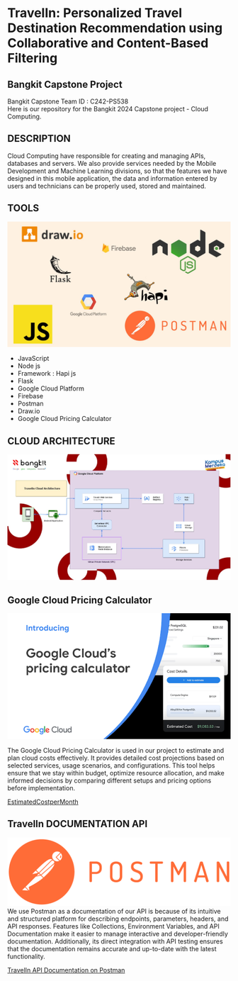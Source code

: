 # TravelIn: Personalized Travel Destination Recommendation using Collaborative and Content-Based Filtering
## Bangkit Capstone Project

Bangkit Capstone Team ID : C242-PS538	 <br>
Here is our repository for the Bangkit 2024 Capstone project - Cloud Computing.

## DESCRIPTION
Cloud Computing have responsible for creating and managing APIs, databases and servers. We also provide services needed by the Mobile Development and Machine Learning divisions, so that the features we have designed in this mobile application, the data and information entered by users and technicians can be properly used, stored and maintained.


## TOOLS
![TravelinCloudArchitecture](https://github.com/Capstone-Bangkit-C242-PS538/TravelIn-Bangkit/blob/Cloud_Computing/Architecture/tools-rev.jpg)

- JavaScript
- Node js
- Framework : Hapi js
- Flask
- Google Cloud Platform
- Firebase
- Postman
- Draw.io
- Google Cloud Pricing Calculator

## CLOUD ARCHITECTURE
![TravelinCloudArchitecture](https://github.com/Capstone-Bangkit-C242-PS538/TravelIn-Bangkit/blob/Cloud_Computing/Architecture/Travelin-Architecture.jpg)

## Google Cloud Pricing Calculator
![TravelinCloudArchitecture](https://github.com/Capstone-Bangkit-C242-PS538/TravelIn-Bangkit/blob/Cloud_Computing/Architecture/pricing.png)

The Google Cloud Pricing Calculator is used in our project to estimate and plan cloud costs effectively. It provides detailed cost projections based on selected services, usage scenarios, and configurations. This tool helps ensure that we stay within budget, optimize resource allocation, and make informed decisions by comparing different setups and pricing options before implementation.

[EstimatedCostperMonth](https://github.com/Capstone-Bangkit-C242-PS538/TravelIn-Bangkit/blob/Cloud_Computing/Architecture/cost-est.jpg)



## TravelIn DOCUMENTATION API
![APIDOC](https://github.com/Capstone-Bangkit-C242-PS538/TravelIn-Bangkit/blob/Cloud_Computing/Architecture/Postman-logo-orange-2021_1155x.png)
We use Postman as a documentation of our API is because of its intuitive and structured platform for describing endpoints, parameters, headers, and API responses. Features like Collections, Environment Variables, and API Documentation make it easier to manage interactive and developer-friendly documentation. Additionally, its direct integration with API testing ensures that the documentation remains accurate and up-to-date with the latest functionality.

[TravelIn API Documentation on Postman](https://documenter.getpostman.com/view/39612721/2sAYBXAAAY)





